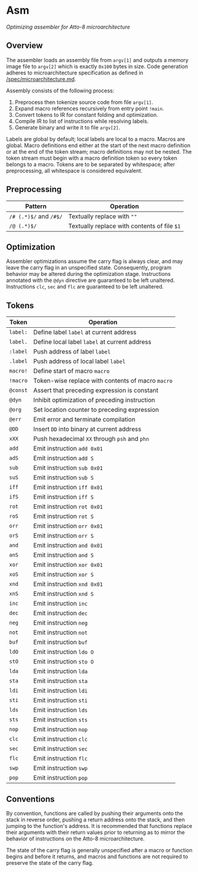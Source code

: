 # Asm

_Optimizing assembler for Atto-8 microarchitecture_

## Overview

The assembler loads an assembly file from `argv[1]` and outputs a memory image file to `argv[2]` which is exactly `0x100` bytes in size. Code generation adheres to microarchitecture specification as defined in [/spec/microarchitecture.md](../spec/microarchitecture.md).

Assembly consists of the following process:

1. Preprocess then tokenize source code from file `argv[1]`.
2. Expand macro references recursively from entry point `!main`.
3. Convert tokens to IR for constant folding and optimization.
4. Compile IR to list of instructions while resolving labels.
5. Generate binary and write it to file `argv[2]`.

Labels are global by default; local labels are local to a macro. Macros are global. Macro definitions end either at the start of the next macro definition or at the end of the token stream; macro definitions may not be nested. The token stream must begin with a macro definition token so every token belongs to a macro. Tokens are to be separated by whitespace; after preprocessing, all whitespace is considered equivalent.

## Preprocessing

| Pattern                | Operation                                    |
| ---------------------- | -------------------------------------------- |
| `/# (.*)$/` and `/#$/` | Textually replace with `""`                  |
| `/@ (.*)$/`            | Textually replace with contents of file `$1` |

## Optimization

Assembler optimizations assume the carry flag is always clear, and may leave the carry flag in an unspecified state. Consequently, program behavior may be altered during the optimization stage. Instructions annotated with the `@dyn` directive are guaranteed to be left unaltered. Instructions `clc`, `sec` and `flc` are guaranteed to be left unaltered.

## Tokens

| Token    | Operation                                         |
| -------- | ------------------------------------------------- |
| `label:` | Define label `label` at current address           |
| `label.` | Define local label `label` at current address     |
| `:label` | Push address of label `label`                     |
| `.label` | Push address of local label `label`               |
| `macro!` | Define start of macro `macro`                     |
| `!macro` | Token-wise replace with contents of macro `macro` |
| `@const` | Assert that preceding expression is constant      |
| `@dyn`   | Inhibit optimization of preceding instruction     |
| `@org`   | Set location counter to preceding expression      |
| `@err`   | Emit error and terminate compilation              |
| `@DD`    | Insert `DD` into binary at current address        |
| `xXX`    | Push hexadecimal `XX` through `psh` and `phn`     |
| `add`    | Emit instruction `add 0x01`                       |
| `adS`    | Emit instruction `add S`                          |
| `sub`    | Emit instruction `sub 0x01`                       |
| `suS`    | Emit instruction `sub S`                          |
| `iff`    | Emit instruction `iff 0x01`                       |
| `ifS`    | Emit instruction `iff S`                          |
| `rot`    | Emit instruction `rot 0x01`                       |
| `roS`    | Emit instruction `rot S`                          |
| `orr`    | Emit instruction `orr 0x01`                       |
| `orS`    | Emit instruction `orr S`                          |
| `and`    | Emit instruction `and 0x01`                       |
| `anS`    | Emit instruction `and S`                          |
| `xor`    | Emit instruction `xor 0x01`                       |
| `xoS`    | Emit instruction `xor S`                          |
| `xnd`    | Emit instruction `xnd 0x01`                       |
| `xnS`    | Emit instruction `xnd S`                          |
| `inc`    | Emit instruction `inc`                            |
| `dec`    | Emit instruction `dec`                            |
| `neg`    | Emit instruction `neg`                            |
| `not`    | Emit instruction `not`                            |
| `buf`    | Emit instruction `buf`                            |
| `ldO`    | Emit instruction `ldo O`                          |
| `stO`    | Emit instruction `sto O`                          |
| `lda`    | Emit instruction `lda`                            |
| `sta`    | Emit instruction `sta`                            |
| `ldi`    | Emit instruction `ldi`                            |
| `sti`    | Emit instruction `sti`                            |
| `lds`    | Emit instruction `lds`                            |
| `sts`    | Emit instruction `sts`                            |
| `nop`    | Emit instruction `nop`                            |
| `clc`    | Emit instruction `clc`                            |
| `sec`    | Emit instruction `sec`                            |
| `flc`    | Emit instruction `flc`                            |
| `swp`    | Emit instruction `swp`                            |
| `pop`    | Emit instruction `pop`                            |

## Conventions

By convention, functions are called by pushing their arguments onto the stack in reverse order, pushing a return address onto the stack, and then jumping to the function's address. It is recommended that functions replace their arguments with their return values prior to returning as to mirror the behavior of instructions on the Atto-8 microarchitecture.

The state of the carry flag is generally unspecified after a macro or function begins and before it returns, and macros and functions are not required to preserve the state of the carry flag.
